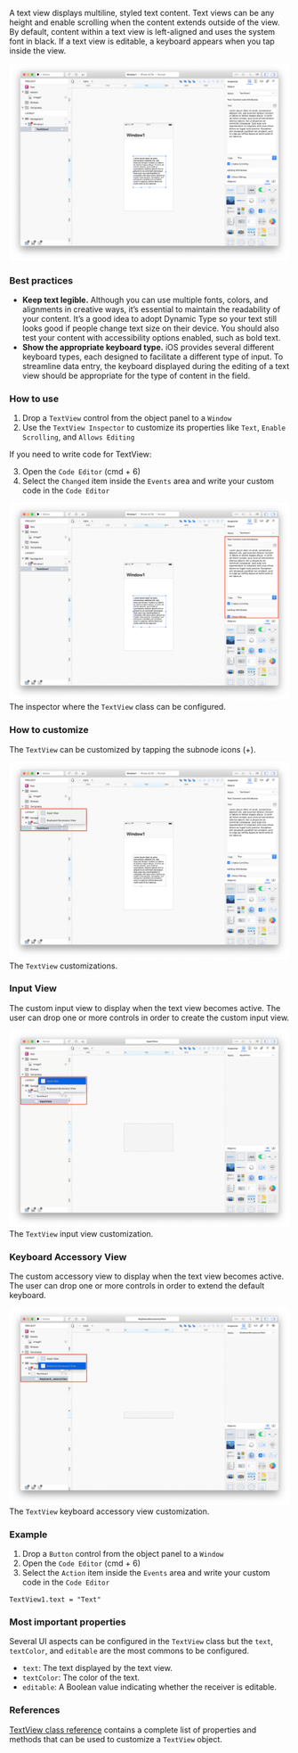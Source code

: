 A text view displays multiline, styled text content. Text views can be any height and enable scrolling when the content extends outside of the view. By default, content within a text view is left-aligned and uses the system font in black. If a text view is editable, a keyboard appears when you tap inside the view.

![TextView](../images/creo/textview1.png)

### Best practices
* **Keep text legible.** Although you can use multiple fonts, colors, and alignments in creative ways, it’s essential to maintain the readability of your content. It’s a good idea to adopt Dynamic Type so your text still looks good if people change text size on their device. You should also test your content with accessibility options enabled, such as bold text.
* **Show the appropriate keyboard type.** iOS provides several different keyboard types, each designed to facilitate a different type of input. To streamline data entry, the keyboard displayed during the editing of a text view should be appropriate for the type of content in the field.

### How to use
1. Drop a `TextView` control from the object panel to a `Window`
2. Use the `TextView Inspector` to customize its properties like `Text`, `Enable Scrolling`, and `Allows Editing`

If you need to write code for TextView:

3. Open the `Code Editor` (cmd + 6)
4. Select the `Changed` item inside the `Events` area and write your custom code in the `Code Editor`

![`TextView` inspector](../images/creo/textview2.png)
The inspector where the `TextView` class can be configured.

### How to customize
The `TextView` can be customized by tapping the subnode icons (+).

![`TextView` customizations](../images/creo/textview3.png)
The `TextView` customizations.

### Input View
The custom input view to display when the text view becomes active. The user can drop one or more controls in order to create the custom input view.

![`TextView` input view](../images/creo/textview4.png)
The `TextView` input view customization.

### Keyboard Accessory View
The custom accessory view to display when the text view becomes active. The user can drop one or more controls in order to extend the default keyboard.

![`TextView` keyboard accessory view](../images/creo/textview5.png)
The `TextView` keyboard accessory view customization.

### Example
1. Drop a `Button` control from the object panel to a `Window`
3. Open the `Code Editor` (cmd + 6)
4. Select the `Action` item inside the `Events` area and write your custom code in the `Code Editor`
```
TextView1.text = "Text"
```

### Most important properties
Several UI aspects can be configured in the `TextView` class but the `text`, `textColor`, and `editable` are the most commons to be configured.
- `text`: The text displayed by the text view.
- `textColor`: The color of the text.
- `editable`: A Boolean value indicating whether the receiver is editable.

### References
[TextView class reference](../classes/TextView.html) contains a complete list of properties and methods that can be used to customize a `TextView` object.
